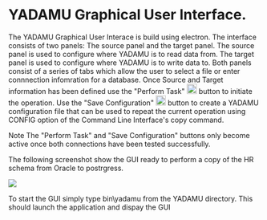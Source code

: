 # YADAMU Graphical User Interface.

The YADAMU Graphical User Interace is build using electron. 
The interface consists of two panels: The source panel and the target panel. The source panel is used to configure where YADAMU is to read data from. The target panel is used to configure where YADAMU is to write data to. Both panels consist of a series of tabs which allow the user to select a file or enter connnection infomration for a database. Once Source and Target information has been defined use the "Perform Task" <img src="https://raw.githubusercontent.com/encharm/Font-Awesome-SVG-PNG/master/black/png/128/cogs.png" width="20"> button to initiate the operation. Use the "Save Configuration" <img src="https://raw.githubusercontent.com/encharm/Font-Awesome-SVG-PNG/master/black/png/128/save.png" width="20"> button to create a YADAMU configuration file that can be used to repeat the current operation using CONFIG option of the Command Line Interface's copy command.

Note The "Perform Task" and "Save Configuration" buttons only become active once both connections have been tested successfully.


The following screenshot show the GUI ready to perform a copy of the HR schema from Oracle to postrgress. 

<img src="https://github.com/markddrake/YADAMU---Yet-Another-DAta-Migration-Utility/blob/master/md/assets/screenshots/YADAMU_GUI%231.JPG">

To start the GUI simply type bin\yadamu from the YADAMU directory. This should launch the application and dispay the GUI 



